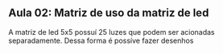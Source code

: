 ## Aula 02: Matriz de uso da matriz de led

A matriz de led 5x5 possuí 25 luzes que podem ser acionadas separadamente. Dessa forma é possíve fazer desenhos
